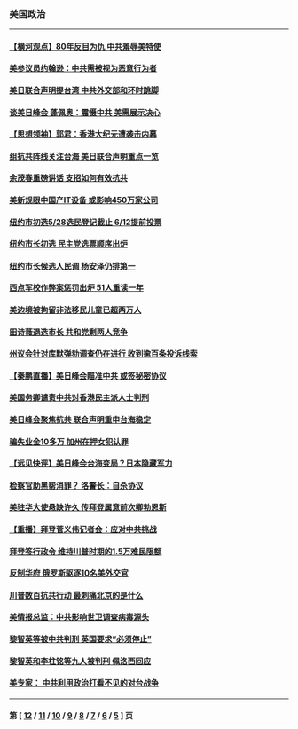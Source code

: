 ### 美国政治
---
#### [【横河观点】80年反目为仇 中共羞辱美特使](../../pages/ncid1078159/n12887216.md) 
#### [美参议员约翰逊：中共需被视为恶意行为者](../../pages/ncid1078159/n12887139.md) 
#### [美日联合声明提台湾 中共外交部和环时跳脚](../../pages/ncid1078159/n12886876.md) 
#### [谈美日峰会 蓬佩奥：震慑中共 美需展示决心](../../pages/ncid1078159/n12886872.md) 
#### [【思想领袖】郭君：香港大纪元遭袭击内幕](../../pages/ncid1078159/n12885694.md) 
#### [组抗共阵线关注台海 美日联合声明重点一览](../../pages/ncid1078159/n12886696.md) 
#### [余茂春重磅讲话 支招如何有效抗共](../../pages/ncid1078159/n12886577.md) 
#### [美新规限中国产IT设备 或影响450万家公司](../../pages/ncid1078159/n12885983.md) 
#### [纽约市初选5/28选民登记截止 6/12提前投票](../../pages/ncid1078159/n12886206.md) 
#### [纽约市长初选 民主党选票顺序出炉](../../pages/ncid1078159/n12886167.md) 
#### [纽约市长候选人民调 杨安泽仍排第一](../../pages/ncid1078159/n12886197.md) 
#### [西点军校作弊案惩罚出炉 51人重读一年](../../pages/ncid1078159/n12886179.md) 
#### [美边境被拘留非法移民儿童已超两万人](../../pages/ncid1078159/n12886281.md) 
#### [田诗薇退选市长 共和党剩两人竞争](../../pages/ncid1078159/n12886215.md) 
#### [州议会针对库默弹劾调查仍在进行 收到逾百条投诉线索](../../pages/ncid1078159/n12886193.md) 
#### [【秦鹏直播】美日峰会瞄准中共 或签秘密协议](../../pages/ncid1078159/n12885732.md) 
#### [美国务卿谴责中共对香港民主派人士判刑](../../pages/ncid1078159/n12885969.md) 
#### [美日峰会聚焦抗共 联合声明重申台海稳定](../../pages/ncid1078159/n12885495.md) 
#### [骗失业金10多万 加州在押女犯认罪](../../pages/ncid1078159/n12885785.md) 
#### [【远见快评】美日峰会台海变局？日本隐藏军力](../../pages/ncid1078159/n12885679.md) 
#### [检察官助黑帮消罪？ 洛警长：自杀协议](../../pages/ncid1078159/n12885652.md) 
#### [美驻华大使悬缺许久 传拜登属意前次卿勃恩斯](../../pages/ncid1078159/n12885596.md) 
#### [【重播】拜登菅义伟记者会：应对中共挑战](../../pages/ncid1078159/n12885127.md) 
#### [拜登签行政令 维持川普时期的1.5万难民限额](../../pages/ncid1078159/n12885455.md) 
#### [反制华府 俄罗斯驱逐10名美外交官](../../pages/ncid1078159/n12885484.md) 
#### [川普数百抗共行动 最刺痛北京的是什么](../../pages/ncid1078159/n12885374.md) 
#### [美情报总监：中共影响世卫调查病毒源头](../../pages/ncid1078159/n12885297.md) 
#### [黎智英等被中共判刑 英国要求“必须停止”](../../pages/ncid1078159/n12885347.md) 
#### [黎智英和李柱铭等九人被判刑 佩洛西回应](../../pages/ncid1078159/n12885143.md) 
#### [美专家： 中共利用政治打看不见的对台战争](../../pages/ncid1078159/n12884832.md) 

---
#### 第 [ [12](./12.md) / [11](./11.md) / [10](./10.md) / [9](./9.md) / [8](./8.md) / [7](./7.md) / [6](./6.md) / [5](./5.md) ] 页
